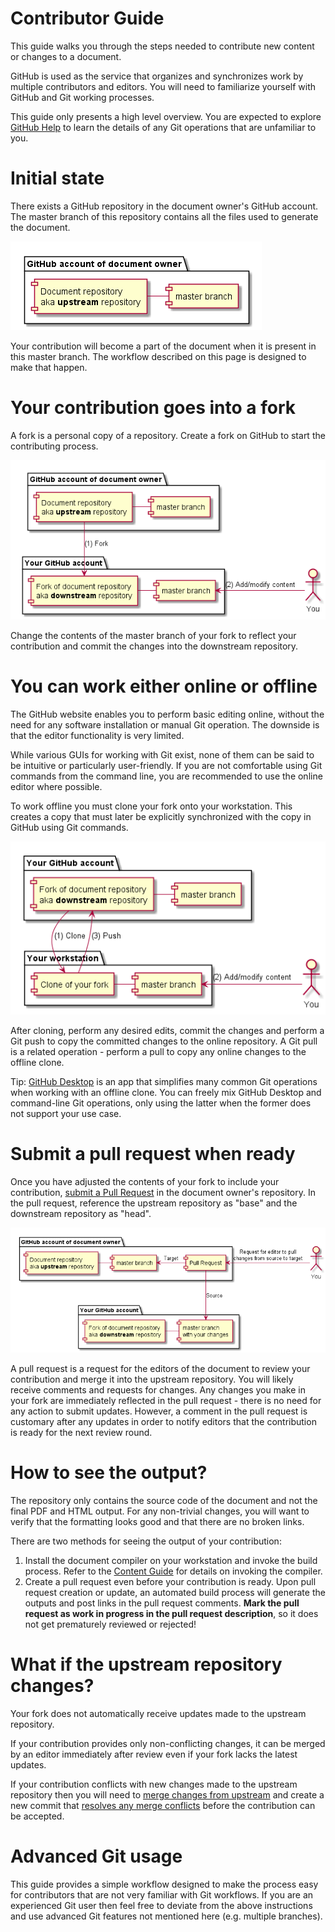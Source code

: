 # Contributor Guide

This guide walks you through the steps needed to contribute new content or changes to a document.

GitHub is used as the service that organizes and synchronizes work by multiple contributors and editors. You will need to familiarize yourself with GitHub and Git working processes.

This guide only presents a high level overview. You are expected to explore [GitHub Help](https://help.github.com/) to learn the details of any Git operations that are unfamiliar to you.

# Initial state

There exists a GitHub repository in the document owner's GitHub account. The master branch of this repository contains all the files used to generate the document.

![](Diagrams/GitHubConcepts1-Original.png)

Your contribution will become a part of the document when it is present in this master branch. The workflow described on this page is designed to make that happen.

# Your contribution goes into a fork

A fork is a personal copy of a repository. Create a fork on GitHub to start the contributing process.

![](Diagrams/GitHubConcepts2-Changes.png)

Change the contents of the master branch of your fork to reflect your contribution and commit the changes into the downstream repository.

# You can work either online or offline

The GitHub website enables you to perform basic editing online, without the need for any software installation or manual Git operation. The downside is that the editor functionality is very limited.

While various GUIs for working with Git exist, none of them can be said to be intuitive or particularly user-friendly. If you are not comfortable using Git commands from the command line, you are recommended to use the online editor where possible.

To work offline you must clone your fork onto your workstation. This creates a copy that must later be explicitly synchronized with the copy in GitHub using Git commands.

![](Diagrams/GitHubConcepts3-Offline.png)

After cloning, perform any desired edits, commit the changes and perform a Git push to copy the committed changes to the online repository. A Git pull is a related operation - perform a pull to copy any online changes to the offline clone.

Tip: [GitHub Desktop](https://desktop.github.com/) is an app that simplifies many common Git operations when working with an offline clone. You can freely mix GitHub Desktop and command-line Git operations, only using the latter when the former does not support your use case.

# Submit a pull request when ready

Once you have adjusted the contents of your fork to include your contribution, [submit a Pull Request](https://help.github.com/articles/creating-a-pull-request-from-a-fork/) in the document owner's repository. In the pull request, reference the upstream repository as "base" and the downstream repository as "head".

![](Diagrams/GitHubConcepts4-PR.png)

A pull request is a request for the editors of the document to review your contribution and merge it into the upstream repository. You will likely receive comments and requests for changes. Any changes you make in your fork are immediately reflected in the pull request - there is no need for any action to submit updates. However, a comment in the pull request is customary after any updates in order to notify editors that the contribution is ready for the next review round.

# How to see the output?

The repository only contains the source code of the document and not the final PDF and HTML output. For any non-trivial changes, you will want to verify that the formatting looks good and that there are no broken links.

There are two methods for seeing the output of your contribution:

1. Install the document compiler on your workstation and invoke the build process. Refer to the [Content Guide](Content.md) for details on invoking the compiler.
1. Create a pull request even before your contribution is ready. Upon pull request creation or update, an automated build process will generate the outputs and post links in the pull request comments. **Mark the pull request as work in progress in the pull request description**, so it does not get prematurely reviewed or rejected!

# What if the upstream repository changes?

Your fork does not automatically receive updates made to the upstream repository.

If your contribution provides only non-conflicting changes, it can be merged by an editor immediately after review even if your fork lacks the latest updates.

If your contribution conflicts with new changes made to the upstream repository then you will need to [merge changes from upstream](https://help.github.com/articles/merging-an-upstream-repository-into-your-fork/) and create a new commit that [resolves any merge conflicts](https://help.github.com/articles/addressing-merge-conflicts/) before the contribution can be accepted.

# Advanced Git usage

This guide provides a simple workflow designed to make the process easy for contributors that are not very familiar with Git workflows. If you are an experienced Git user then feel free to deviate from the above instructions and use advanced Git features not mentioned here (e.g. multiple branches).